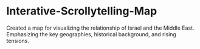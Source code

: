 # Interative-Scrollytelling-Map
Created a map for visualizing the relationship of Israel and the Middle East. Emphasizing the key geographies, historical background, and rising tensions.
